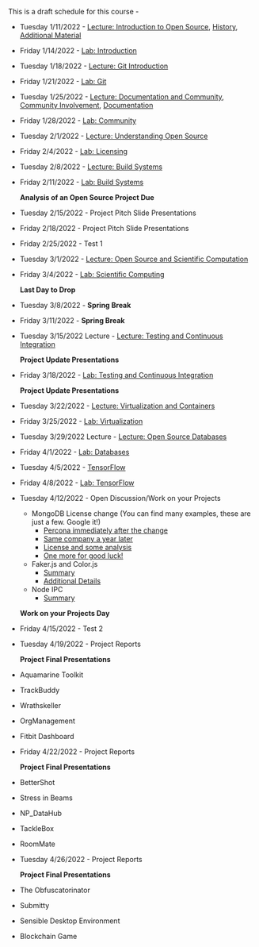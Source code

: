 This is a draft schedule for this course -

* Tuesday 1/11/2022 - [Lecture: Introduction to Open Source](../Syllabus.md), [History](../Modules/01.Introduction/History), [Additional Material](../Modules/01.Introduction/Linux)

* Friday 1/14/2022 - [Lab: Introduction](../Modules/01.Introduction/Lab-Introduction.md)

* Tuesday 1/18/2022 - [Lecture: Git Introduction](../Modules/02.Git/README.Md)

* Friday 1/21/2022 - [Lab: Git](../Modules/02.Git/Lab-Git.md)

* Tuesday 1/25/2022 - [Lecture: Documentation and Community](../Modules/03.DocumentationAndCommunity/Lecture-DocumentationAndCommunity.Md), [Community Involvement](../Modules/03.DocumentationAndCommunity/Community.html), [Documentation](../Modules/03.DocumentationAndCommunity/Documentation.html)

* Friday 1/28/2022 - [Lab: Community](../Modules/03.DocumentationAndCommunity/Lab-DocumentationAndCommunity.md)

* Tuesday 2/1/2022 - [Lecture: Understanding Open Source](../Modules/04.Licensing/Licensing-S2017-RPI-PatrickMasson.pdf)

* Friday 2/4/2022 - [Lab: Licensing](../Modules/04.Licensing/Lab-Licensing.md)

* Tuesday 2/8/2022 - [Lecture: Build Systems](../Modules/05.BuildSystems/BuildSystems.pdf)

* Friday 2/11/2022 - [Lab: Build Systems](../Modules/05.BuildSystems/Lab-BuildSystems.md)

	**Analysis of an Open Source Project Due**

* Tuesday 2/15/2022 - Project Pitch Slide Presentations

* Friday 2/18/2022 - Project Pitch Slide Presentations

* Friday 2/25/2022 - Test 1

* Tuesday 3/1/2022 - [Lecture: Open Source and Scientific Computation](../Modules/06.ScientificComputing/index.html)

* Friday 3/4/2022 - [Lab: Scientific Computing](../Modules/06.ScientificComputing/Lab-ScientificComputing.md)

	**Last Day to Drop**

* Tuesday 3/8/2022 - **Spring Break**

* Friday 3/11/2022 - **Spring Break**

* Tuesday 3/15/2022 Lecture - [Lecture: Testing and Continuous Integration](../Modules/08.TestingAndCI/TestingAndCI.md)

    **Project Update Presentations** 

* Friday 3/18/2022 - [Lab: Testing and Continuous Integration](../Modules/08.TestingAndCI/Lab-TestingAndCI.md)

     **Project Update Presentations** 

* Tuesday 3/22/2022 - [Lecture: Virtualization and Containers](../Modules/09.Virtualization/source/index.rst)

* Friday 3/25/2022 - [Lab: Virtualization](../Modules/09.Virtualization/Lab-Virtualization.md)

* Tuesday 3/29/2022 Lecture - [Lecture: Open Source Databases](../Modules/10.Databases/source/Index.rst)

* Friday 4/1/2022 - [Lab: Databases](../Modules/10.Databases/Lab-Databases.md)

<!--* Tuesday 4/9/2019 - [Community and Sustainability](Lectures/CommunityandSustainability-3-1-2016.pdf)

or -->

* Tuesday 4/5/2022 - [TensorFlow](../Modules/11.TensorFlow/source/index.rst)

* Friday 4/8/2022 - [Lab: TensorFlow](../Modules/11.TensorFlow/Lab-TensorFlow.md)

* Tuesday 4/12/2022 - Open Discussion/Work on your Projects

    - MongoDB License change (You can find many examples, these are just a few. Google it!)
        - [Percona immediately after the change](https://www.percona.com/blog/2018/10/18/percona-statement-on-mongodb-community-server-license-change/#:~:text=MongoDB%2C%20Inc.%20announced%20it%20has%20elected%20to%20change,license%20better%20suited%20for%20the%20age%20of%20Software-as-a-Service.) 
        - [Same company a year later](https://www.percona.com/blog/2020/06/16/why-is-mongodbs-sspl-bad-for-you/)
        - [License and some analysis](https://linuxreviews.org/Server_Side_Public_License)
        - [One more for good luck!](https://www.scylladb.com/2018/10/22/the-dark-side-of-mongodbs-new-license/)
    - Faker.js and Color.js
        - [Summary](https://www.theverge.com/2022/1/9/22874949/developer-corrupts-open-source-libraries-projects-affected)
        - [Additional Details](https://snyk.io/blog/open-source-npm-packages-colors-faker/)
    - Node IPC
        -  [Summary](https://thehackernews.com/2022/03/popular-npm-package-updated-to-wipe.html)

	**Work on your Projects Day**

* Friday 4/15/2022 - Test 2

* Tuesday 4/19/2022 - Project Reports

	**Project Final Presentations**
	
 * Aquamarine Toolkit
 * TrackBuddy
 *	Wrathskeller
 *	OrgManagement
  * Fitbit Dashboard

* Friday 4/22/2022 - Project Reports

	**Project Final Presentations**

 *	BetterShot 
  * Stress in Beams
  * NP_DataHub
  *	TackleBox	
  * RoomMate 
 
* Tuesday 4/26/2022 - Project Reports

	**Project Final Presentations**

 *	The Obfuscatorinator
 *	Submitty
 *	Sensible Desktop Environment
 * Blockchain Game
 

